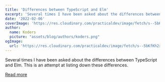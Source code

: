 ```yaml
---
title: 'Differences between TypeScript and Elm'
excerpt: 'Several times I have been asked about the differences between TypeScript and Elm. This is an attempt at listing down these differences.'
date: '2022-02-06'
coverImage: 'https://res.cloudinary.com/practicaldev/image/fetch/s--5bKfKh2x--/c_imagga_scale,f_auto,fl_progressive,h_420,q_auto,w_1000/https://dev-to-uploads.s3.amazonaws.com/uploads/articles/cwp9mr4u0rz5imte48a0.jpeg'
author:
  name: Koders
  picture: "assets/blog/authors/koders.png"
ogImage:
  url: 'https://res.cloudinary.com/practicaldev/image/fetch/s--5bKfKh2x--/c_imagga_scale,f_auto,fl_progressive,h_420,q_auto,w_1000/https://dev-to-uploads.s3.amazonaws.com/uploads/articles/cwp9mr4u0rz5imte48a0.jpeg'
---
```


Several times I have been asked about the differences between TypeScript and Elm. This is an attempt at listing down these differences.

[Read more](https://dev.to/lucamug/typescript-and-elm-3mgp)
